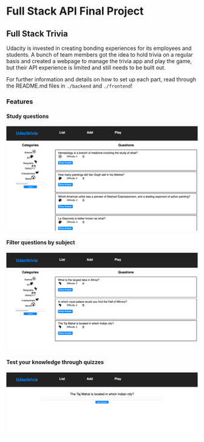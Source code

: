 # Full Stack API Final Project

## Full Stack Trivia

Udacity is invested in creating bonding experiences for its employees and students. A bunch of team members got the idea to hold trivia on a regular basis and created a  webpage to manage the trivia app and play the game, but their API experience is limited and still needs to be built out. 

For further information and details on how to set up each part, read through the README.md files in `./backend` and `./frontend`!

### Features

#### Study questions
![Study Questions](https://github.com/alymaquiling/udaciTrivia/blob/master/images/all_questions.png)

#### Filter questions by subject
![Filter Questions](https://github.com/alymaquiling/udaciTrivia/blob/master/images/filtered_questions.png)

#### Test your knowledge through quizzes
![Play Quiz](https://github.com/alymaquiling/udaciTrivia/blob/master/images/play_quiz.png)



